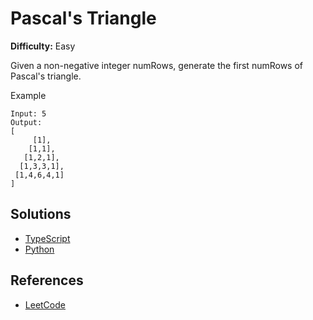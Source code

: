 # Pascal's Triangle #

**Difficulty:** Easy

Given a non-negative integer numRows, generate the first numRows of Pascal's triangle.

Example

```
Input: 5
Output:
[
     [1],
    [1,1],
   [1,2,1],
  [1,3,3,1],
 [1,4,6,4,1]
]
```

## Solutions ##

- [TypeScript](./solution-ts.ts)
- [Python](./solution-python.py)

## References ##

- [LeetCode](https://leetcode.com/problems/pascals-triangle/)